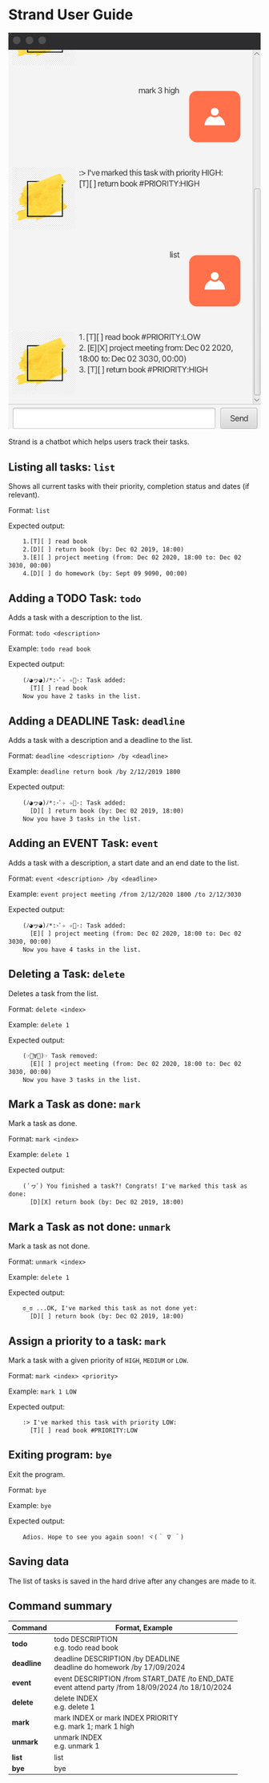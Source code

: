 # Strand User Guide

![Representative screenshot of Strand](Ui.png)

Strand is a chatbot which helps users track their tasks.

## Listing all tasks: `list`
Shows all current tasks with their priority, completion status and dates (if relevant).

Format: `list`

Expected output:
```
    1.[T][ ] read book
    2.[D][ ] return book (by: Dec 02 2019, 18:00)
    3.[E][ ] project meeting (from: Dec 02 2020, 18:00 to: Dec 02 3030, 00:00)
    4.[D][ ] do homework (by: Sept 09 9090, 00:00)
```

## Adding a TODO Task: `todo`
Adds a task with a description to the list.

Format: `todo <description>`

Example: `todo read book`

Expected output:
```
    (ﾉ◕ヮ◕)ﾉ*:･ﾟ✧ ✧ﾟ･: Task added:
      [T][ ] read book
    Now you have 2 tasks in the list.
```

## Adding a DEADLINE Task: `deadline`
Adds a task with a description and a deadline to the list.

Format: `deadline <description> /by <deadline>`

Example: `deadline return book /by 2/12/2019 1800`

Expected output:
```
    (ﾉ◕ヮ◕)ﾉ*:･ﾟ✧ ✧ﾟ･: Task added:
      [D][ ] return book (by: Dec 02 2019, 18:00)
    Now you have 3 tasks in the list.
```

## Adding an EVENT Task: `event`
Adds a task with a description, a start date and an end date to the list.

Format: `event <description> /by <deadline>`

Example: `event project meeting /from 2/12/2020 1800 /to 2/12/3030`

Expected output:
```
    (ﾉ◕ヮ◕)ﾉ*:･ﾟ✧ ✧ﾟ･: Task added:
      [E][ ] project meeting (from: Dec 02 2020, 18:00 to: Dec 02 3030, 00:00)
    Now you have 4 tasks in the list.
```

## Deleting a Task: `delete`
Deletes a task from the list.

Format: `delete <index>`

Example: `delete 1`

Expected output:
```
    (☞ﾟ∀ﾟ)☞ Task removed:
      [E][ ] project meeting (from: Dec 02 2020, 18:00 to: Dec 02 3030, 00:00)
    Now you have 3 tasks in the list.
```
## Mark a Task as done: `mark`
Mark a task as done.

Format: `mark <index>`

Example: `delete 1`

Expected output:
```
    ( ﾟヮﾟ) You finished a task?! Congrats! I've marked this task as done:
      [D][X] return book (by: Dec 02 2019, 18:00)
```

## Mark a Task as not done: `unmark`
Mark a task as not done.

Format: `unmark <index>`

Example: `delete 1`

Expected output:
```
    ಠ_ಠ ...OK, I've marked this task as not done yet:
      [D][ ] return book (by: Dec 02 2019, 18:00)
```

## Assign a priority to a task: `mark`
Mark a task with a given priority of `HIGH`, `MEDIUM` or `LOW`.

Format: `mark <index> <priority>`

Example: `mark 1 LOW`

Expected output:
```
    :> I've marked this task with priority LOW:
      [T][ ] read book #PRIORITY:LOW
```

## Exiting program: `bye`
Exit the program.

Format: `bye`

Example: `bye`

Expected output:
```
    Adios. Hope to see you again soon! ヾ(＾ ∇ ＾)
```

## Saving data
The list of tasks is saved in the hard drive after any changes are made to it.

## Command summary

| Command       | Format, Example                                                                                        |
|---------------|--------------------------------------------------------------------------------------------------------|
| **todo**      | todo DESCRIPTION<br/>e.g. todo read book                                                               |
| **deadline**  | deadline DESCRIPTION /by DEADLINE <br/>deadline do homework /by 17/09/2024                             |
| **event**     | event DESCRIPTION /from START_DATE /to END_DATE<br/>event attend party /from 18/09/2024 /to 18/10/2024 |
| **delete**    | delete INDEX<br/>e.g. delete 1                                                                         |
| **mark**      | mark INDEX or mark INDEX PRIORITY<br/>e.g. mark 1; mark 1 high                                         |
| **unmark**    | unmark INDEX<br/>e.g. unmark 1                                                                         |
| **list**      | list                                                                                                   |
| **bye**       | bye                                                                                                    |

